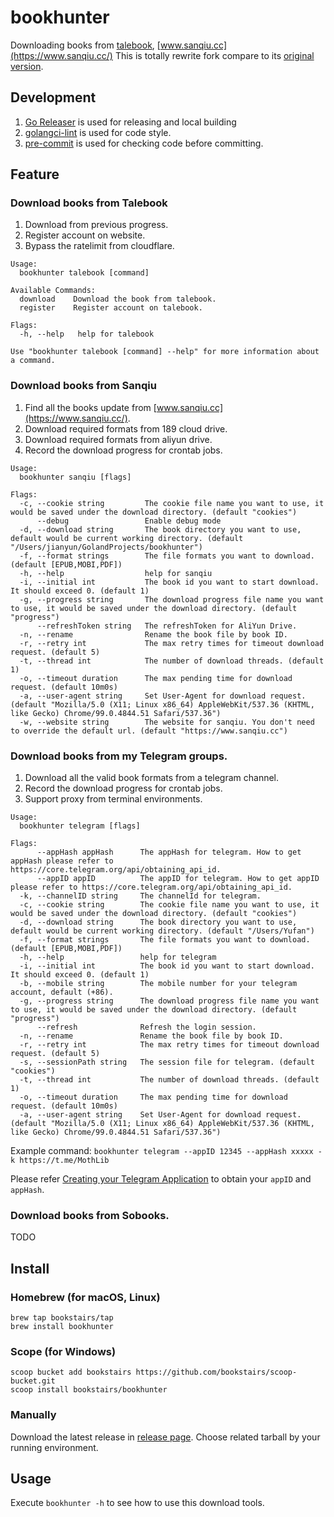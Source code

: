 # bookhunter

Downloading books from [talebook](https://github.com/talebook/talebook), [www.sanqiu.cc](https://www.sanqiu.cc/)
This is totally rewrite fork compare to its [original version](https://github.com/hellojukay/dl-talebook).

## Development

1. [Go Releaser](https://github.com/goreleaser/goreleaser) is used for releasing and local building
2. [golangci-lint](https://github.com/golangci/golangci-lint) is used for code style.
3. [pre-commit](https://pre-commit.com/) is used for checking code before committing.

## Feature

### Download books from Talebook

1. Download from previous progress.
2. Register account on website.
3. Bypass the ratelimit from cloudflare.

```shell
Usage:
  bookhunter talebook [command]

Available Commands:
  download    Download the book from talebook.
  register    Register account on talebook.

Flags:
  -h, --help   help for talebook

Use "bookhunter talebook [command] --help" for more information about a command.
```

### Download books from Sanqiu

1. Find all the books update from [www.sanqiu.cc](https://www.sanqiu.cc/).
2. Download required formats from 189 cloud drive.
2. Download required formats from aliyun drive.
3. Record the download progress for crontab jobs.

```shell
Usage:
  bookhunter sanqiu [flags]

Flags:
  -c, --cookie string         The cookie file name you want to use, it would be saved under the download directory. (default "cookies")
      --debug                 Enable debug mode
  -d, --download string       The book directory you want to use, default would be current working directory. (default "/Users/jianyun/GolandProjects/bookhunter")
  -f, --format strings        The file formats you want to download. (default [EPUB,MOBI,PDF])
  -h, --help                  help for sanqiu
  -i, --initial int           The book id you want to start download. It should exceed 0. (default 1)
  -g, --progress string       The download progress file name you want to use, it would be saved under the download directory. (default "progress")
      --refreshToken string   The refreshToken for AliYun Drive.
  -n, --rename                Rename the book file by book ID.
  -r, --retry int             The max retry times for timeout download request. (default 5)
  -t, --thread int            The number of download threads. (default 1)
  -o, --timeout duration      The max pending time for download request. (default 10m0s)
  -a, --user-agent string     Set User-Agent for download request. (default "Mozilla/5.0 (X11; Linux x86_64) AppleWebKit/537.36 (KHTML, like Gecko) Chrome/99.0.4844.51 Safari/537.36")
  -w, --website string        The website for sanqiu. You don't need to override the default url. (default "https://www.sanqiu.cc")
```

### Download books from my Telegram groups.

1. Download all the valid book formats from a telegram channel.
2. Record the download progress for crontab jobs.
3. Support proxy from terminal environments.

```shell
Usage:
  bookhunter telegram [flags]

Flags:
      --appHash appHash      The appHash for telegram. How to get appHash please refer to https://core.telegram.org/api/obtaining_api_id.
      --appID appID          The appID for telegram. How to get appID please refer to https://core.telegram.org/api/obtaining_api_id.
  -k, --channelID string     The channelId for telegram.
  -c, --cookie string        The cookie file name you want to use, it would be saved under the download directory. (default "cookies")
  -d, --download string      The book directory you want to use, default would be current working directory. (default "/Users/Yufan")
  -f, --format strings       The file formats you want to download. (default [EPUB,MOBI,PDF])
  -h, --help                 help for telegram
  -i, --initial int          The book id you want to start download. It should exceed 0. (default 1)
  -b, --mobile string        The mobile number for your telegram account, default (+86).
  -g, --progress string      The download progress file name you want to use, it would be saved under the download directory. (default "progress")
      --refresh              Refresh the login session.
  -n, --rename               Rename the book file by book ID.
  -r, --retry int            The max retry times for timeout download request. (default 5)
  -s, --sessionPath string   The session file for telegram. (default "cookies")
  -t, --thread int           The number of download threads. (default 1)
  -o, --timeout duration     The max pending time for download request. (default 10m0s)
  -a, --user-agent string    Set User-Agent for download request. (default "Mozilla/5.0 (X11; Linux x86_64) AppleWebKit/537.36 (KHTML, like Gecko) Chrome/99.0.4844.51 Safari/537.36")
```

Example command: `bookhunter telegram --appID 12345 --appHash xxxxx -k https://t.me/MothLib`

Please refer [Creating your Telegram Application](https://core.telegram.org/api/obtaining_api_id) to obtain your `appID` and `appHash`.

### Download books from Sobooks.

TODO

## Install

### Homebrew (for macOS, Linux)

```shell
brew tap bookstairs/tap
brew install bookhunter
```

### Scope (for Windows)

```shell
scoop bucket add bookstairs https://github.com/bookstairs/scoop-bucket.git
scoop install bookstairs/bookhunter
```

### Manually

Download the latest release in [release page](https://github.com/bookstairs/bookhunter/releases). Choose related
tarball by your running environment.

## Usage

Execute `bookhunter -h` to see how to use this download tools.
